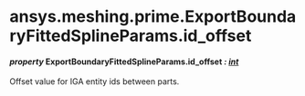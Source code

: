 <a id="ansys-meshing-prime-exportboundaryfittedsplineparams-id-offset"></a>

# ansys.meshing.prime.ExportBoundaryFittedSplineParams.id_offset

<a id="ansys.meshing.prime.ExportBoundaryFittedSplineParams.id_offset"></a>

#### *property* ExportBoundaryFittedSplineParams.id_offset *: [int](https://docs.python.org/3.11/library/functions.html#int)*

Offset value for IGA entity ids between parts.

<!-- !! processed by numpydoc !! -->
